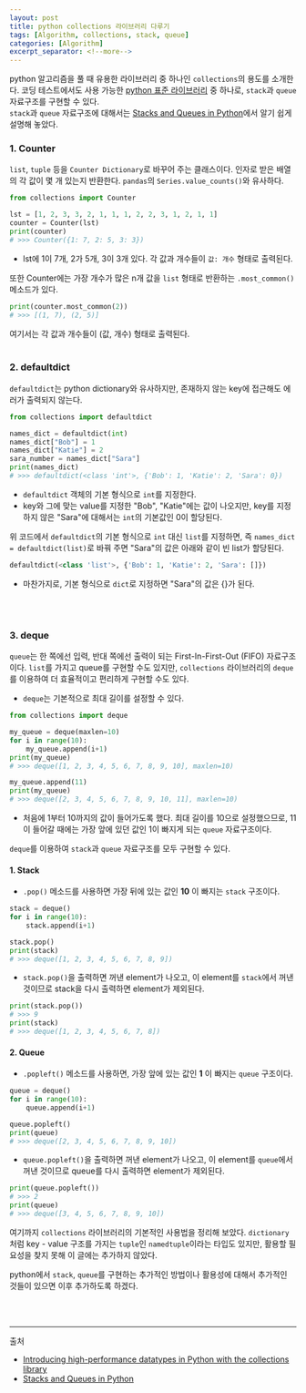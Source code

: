 ```yaml
---
layout: post
title: python collections 라이브러리 다루기
tags: [Algorithm, collections, stack, queue]
categories: [Algorithm]
excerpt_separator: <!--more-->
---
```

python 알고리즘을 풀 때 유용한 라이브러리 중 하나인 `collections`의 용도를 소개한다.<!--more--> 코딩 테스트에서도 사용 가능한 [python 표준 라이브러리](https://docs.python.org/ko/3/library/index.html) 중 하나로, `stack`과 `queue` 자료구조를 구현할 수 있다.<br>
`stack`과 `queue` 자료구조에 대해서는 [Stacks and Queues in Python](https://levelup.gitconnected.com/stacks-and-queues-in-python-b2e8b4dbd876)에서 알기 쉽게 설명해 놓았다.

### 1. Counter
`list`, `tuple` 등을 `Counter Dictionary`로 바꾸어 주는 클래스이다. 인자로 받은 배열의 각 값이 몇 개 있는지 반환한다. `pandas`의 `Series.value_counts()`와 유사하다.

```py
from collections import Counter

lst = [1, 2, 3, 3, 2, 1, 1, 1, 2, 2, 3, 1, 2, 1, 1]
counter = Counter(lst)
print(counter)
# >>> Counter({1: 7, 2: 5, 3: 3})
```

- lst에 1이 7개, 2가 5개, 3이 3개 있다. 각 값과 개수들이 `값: 개수` 형태로 출력된다.

또한 Counter에는 가장 개수가 많은 n개 값을 `list` 형태로 반환하는 `.most_common()` 메소드가 있다.

```py
print(counter.most_common(2))
# >>> [(1, 7), (2, 5)]
```

여기서는 각 값과 개수들이 (값, 개수) 형태로 출력된다.
<br>
<br>

### 2. defaultdict
`defaultdict`는 python dictionary와 유사하지만, 존재하지 않는 key에 접근해도 에러가 출력되지 않는다.

```py
from collections import defaultdict

names_dict = defaultdict(int)
names_dict["Bob"] = 1
names_dict["Katie"] = 2
sara_number = names_dict["Sara"]
print(names_dict)
# >>> defaultdict(<class 'int'>, {'Bob': 1, 'Katie': 2, 'Sara': 0})
```

- `defaultdict` 객체의 기본 형식으로 `int`를 지정한다.
- key와 그에 맞는 value를 지정한 "Bob", "Katie"에는 값이 나오지만, key를 지정하지 않은 "Sara"에 대해서는 `int`의 기본값인 0이 할당된다.

위 코드에서 `defaultdict`의 기본 형식으로 `int` 대신 `list`를 지정하면, 즉 `names_dict = defaultdict(list)`로 바꿔 주면 "Sara"의 값은 아래와 같이 빈 list가 할당된다.

```py
defaultdict(<class 'list'>, {'Bob': 1, 'Katie': 2, 'Sara': []})
```

- 마찬가지로, 기본 형식으로 `dict`로 지정하면 "Sara"의 값은 {}가 된다.
<br>
<br>

### 3. deque
`queue`는 한 쪽에선 입력, 반대 쪽에선 출력이 되는 First-In-First-Out (FIFO) 자료구조이다. `list`를 가지고 queue를 구현할 수도 있지만, `collections` 라이브러리의 `deque`를 이용하여 더 효율적이고 편리하게 구현할 수도 있다.

- `deque`는 기본적으로 최대 길이를 설정할 수 있다.

```py
from collections import deque

my_queue = deque(maxlen=10)
for i in range(10):
    my_queue.append(i+1)
print(my_queue)
# >>> deque([1, 2, 3, 4, 5, 6, 7, 8, 9, 10], maxlen=10)

my_queue.append(11)
print(my_queue)
# >>> deque([2, 3, 4, 5, 6, 7, 8, 9, 10, 11], maxlen=10)
```

- 처음에 1부터 10까지의 값이 들어가도록 했다. 최대 길이를 10으로 설정했으므로, 11이 들어갈 때에는 가장 앞에 있던 값인 1이 빠지게 되는 `queue` 자료구조이다.

`deque`를 이용하여 `stack`과 `queue` 자료구조를 모두 구현할 수 있다.

#### 1. Stack
- `.pop()` 메소드를 사용하면 가장 뒤에 있는 값인 **10** 이 빠지는 `stack` 구조이다.

```py
stack = deque()
for i in range(10):
    stack.append(i+1)

stack.pop()
print(stack)
# >>> deque([1, 2, 3, 4, 5, 6, 7, 8, 9])
```

- `stack.pop()`을 출력하면 꺼낸 element가 나오고, 이 element를 `stack`에서 꺼낸 것이므로 stack을 다시 출력하면 element가 제외된다.

```py
print(stack.pop())
# >>> 9
print(stack)
# >>> deque([1, 2, 3, 4, 5, 6, 7, 8])
```

#### 2. Queue

- `.popleft()` 메소드를 사용하면, 가장 앞에 있는 값인 **1** 이 빠지는 `queue` 구조이다.

```py
queue = deque()
for i in range(10):
    queue.append(i+1)

queue.popleft()
print(queue)
# >>> deque([2, 3, 4, 5, 6, 7, 8, 9, 10])
```

- `queue.popleft()`을 출력하면 꺼낸 element가 나오고, 이 element를 `queue`에서 꺼낸 것이므로 queue를 다시 출력하면 element가 제외된다.

```py
print(queue.popleft())
# >>> 2
print(queue)
# >>> deque([3, 4, 5, 6, 7, 8, 9, 10])
```

여기까지 `collections` 라이브러리의 기본적인 사용법을 정리해 보았다. `dictionary` 처럼 key - value 구조를 가지는 `tuple`인 `namedtuple`이라는 타입도 있지만, 활용할 필요성을 찾지 못해 이 글에는 추가하지 않았다.

python에서 `stack`, `queue`를 구현하는 추가적인 방법이나 활용성에 대해서 추가적인 것들이 있으면 이후 추가하도록 하겠다.


<br>
<br>

---
출처
- [Introducing high-performance datatypes in Python with the collections library](https://levelup.gitconnected.com/introducing-high-performance-datatypes-in-python-with-the-collections-library-3d8c334827a5)
- [Stacks and Queues in Python
](https://levelup.gitconnected.com/stacks-and-queues-in-python-b2e8b4dbd876)
